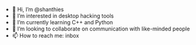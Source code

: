 - 👋 Hi, I’m @shanthies
- 👀 I’m interested in desktop hacking tools
- 🌱 I’m currently learning C++ and Python
- 💞️ I’m looking to collaborate on communication with like-minded people
- 📫 How to reach me: inbox

<!---
shanthies/shanthies is a ✨ special ✨ repository because its `README.md` (this file) appears on your GitHub profile.
You can click the Preview link to take a look at your changes.
--->
